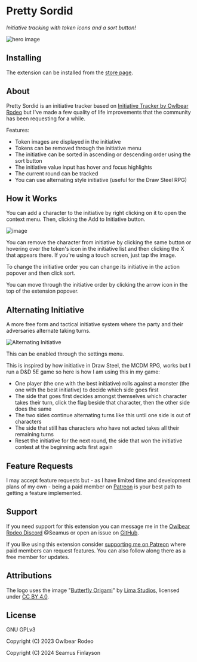 # Pretty Sordid

_Initiative tracking with token icons and a sort button!_

![hero image](https://github.com/SeamusFinlayson/initiative-tracker/assets/77430559/18bfafe8-2285-4f70-899f-ba8098f32757)

## Installing

The extension can be installed from the [store page](https://extensions.owlbear.rodeo/pretty-sordid).

## About

Pretty Sordid is an initiative tracker based on [Initiative Tracker by Owlbear Rodeo](https://extensions.owlbear.rodeo/initiative-tracker) but I've made a few quality of life improvements that the community has been requesting for a while.

Features:

- Token images are displayed in the initiative
- Tokens can be removed through the initiative menu
- The initiative can be sorted in ascending or descending order using the sort button
- The initiative value input has hover and focus highlights
- The current round can be tracked
- You can use alternating style initiative (useful for the Draw Steel RPG)

## How it Works

You can add a character to the initiative by right clicking on it to open the context menu. Then, clicking the Add to Initiative button.

![image](https://github.com/SeamusFinlayson/initiative-tracker/assets/77430559/d5ce4329-ab90-440d-8432-5aeaacf5daaf)

You can remove the character from initiative by clicking the same button or hovering over the token's icon in the initiative list and then clicking the X that appears there. If you're using a touch screen, just tap the image.

To change the initiative order you can change its initiative in the action popover and then click sort.

You can move through the initiative order by clicking the arrow icon in the top of the extension popover.

## Alternating Initiative

A more free form and tactical initiative system where the party and their adversaries alternate taking turns.

![Alternating Initiative](https://github.com/user-attachments/assets/90d004f6-b5f5-404c-8147-5d4cb205655e)

This can be enabled through the settings menu.

This is inspired by how initiative in Draw Steel, the MCDM RPG, works but I run a D&D 5E game so here is how I am using this in my game:

- One player (the one with the best initiative) rolls against a monster (the one with the best initiative) to decide which side goes first
- The side that goes first decides amongst themselves which character takes their turn, click the flag beside that character, then the other side does the same
- The two sides continue alternating turns like this until one side is out of characters
- The side that still has characters who have not acted takes all their remaining turns
- Reset the initiative for the next round, the side that won the initiative contest at the beginning acts first again

## Feature Requests

I may accept feature requests but - as I have limited time and development plans of my own - being a paid member on [Patreon](https://www.patreon.com/SeamusFinlayson) is your best path to getting a feature implemented.

## Support

If you need support for this extension you can message me in the [Owlbear Rodeo Discord](https://discord.gg/yWSErB6Qaj) @Seamus or open an issue on [GitHub](https://github.com/SeamusFinlayson/initiative-tracker).

If you like using this extension consider [supporting me on Patreon](https://www.patreon.com/SeamusFinlayson) where paid members can request features. You can also follow along there as a free member for updates.

## Attributions

The logo uses the image "[Butterfly Origami](https://www.svgrepo.com/svg/423822/butterfly-origami-paper)" by [Lima Studios](https://dribbble.com/limastd?ref=svgrepo.com), licensed under [CC BY 4.0](https://creativecommons.org/licenses/by/4.0/).

## License

GNU GPLv3

Copyright (C) 2023 Owlbear Rodeo

Copyright (C) 2024 Seamus Finlayson
